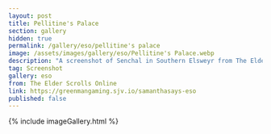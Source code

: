 ```yaml
---
layout: post
title: Pellitine's Palace
section: gallery
hidden: true
permalink: /gallery/eso/pellitine's palace
image: /assets/images/gallery/eso/Pellitine's Palace.webp
description: "A screenshot of Senchal in Southern Elsweyr from The Elder Scrolls Online, taken by Samantha Says."
tag: Screenshot
gallery: eso
from: The Elder Scrolls Online
link: https://greenmangaming.sjv.io/samanthasays-eso
published: false
---
```

{% include imageGallery.html %}